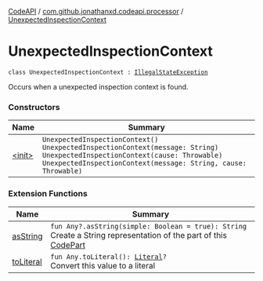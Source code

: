 [CodeAPI](../../index.md) / [com.github.jonathanxd.codeapi.processor](../index.md) / [UnexpectedInspectionContext](.)

# UnexpectedInspectionContext

`class UnexpectedInspectionContext : `[`IllegalStateException`](http://docs.oracle.com/javase/6/docs/api/java/lang/IllegalStateException.html)

Occurs when a unexpected inspection context is found.

### Constructors

| Name | Summary |
|---|---|
| [&lt;init&gt;](-init-.md) | `UnexpectedInspectionContext()`<br>`UnexpectedInspectionContext(message: String)`<br>`UnexpectedInspectionContext(cause: Throwable)`<br>`UnexpectedInspectionContext(message: String, cause: Throwable)` |

### Extension Functions

| Name | Summary |
|---|---|
| [asString](../../com.github.jonathanxd.codeapi.util/kotlin.-any/as-string.md) | `fun Any?.asString(simple: Boolean = true): String`<br>Create a String representation of the part of this [CodePart](../../com.github.jonathanxd.codeapi/-code-part/index.md) |
| [toLiteral](../../com.github.jonathanxd.codeapi.util.conversion/kotlin.-any/to-literal.md) | `fun Any.toLiteral(): `[`Literal`](../../com.github.jonathanxd.codeapi.literal/-literal/index.md)`?`<br>Convert this value to a literal |
